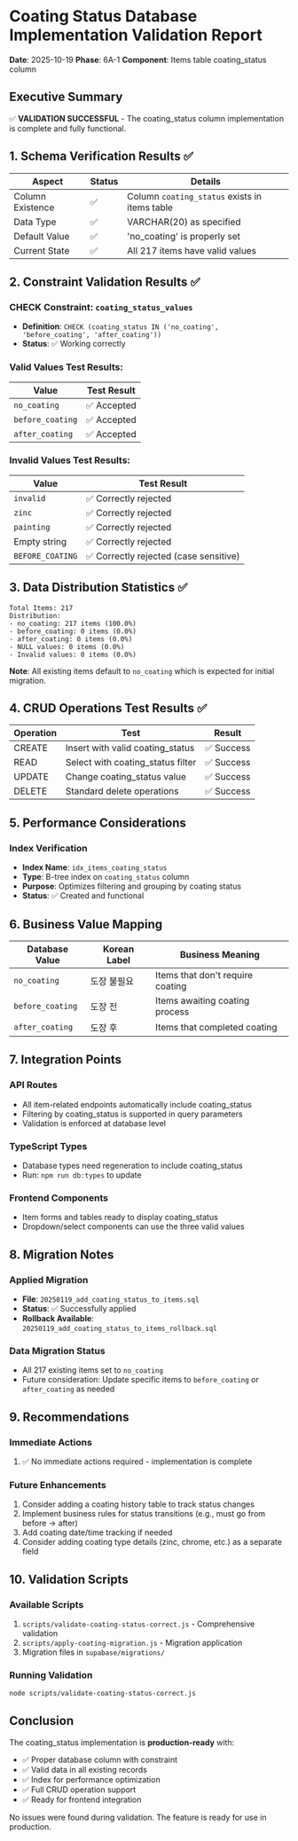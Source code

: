 # Coating Status Database Implementation Validation Report

**Date**: 2025-10-19
**Phase**: 6A-1
**Component**: Items table coating_status column

## Executive Summary

✅ **VALIDATION SUCCESSFUL** - The coating_status column implementation is complete and fully functional.

## 1. Schema Verification Results ✅

| Aspect | Status | Details |
|--------|--------|---------|
| Column Existence | ✅ | Column `coating_status` exists in items table |
| Data Type | ✅ | VARCHAR(20) as specified |
| Default Value | ✅ | 'no_coating' is properly set |
| Current State | ✅ | All 217 items have valid values |

## 2. Constraint Validation Results ✅

### CHECK Constraint: `coating_status_values`
- **Definition**: `CHECK (coating_status IN ('no_coating', 'before_coating', 'after_coating'))`
- **Status**: ✅ Working correctly

### Valid Values Test Results:
| Value | Test Result |
|-------|-------------|
| `no_coating` | ✅ Accepted |
| `before_coating` | ✅ Accepted |
| `after_coating` | ✅ Accepted |

### Invalid Values Test Results:
| Value | Test Result |
|-------|-------------|
| `invalid` | ✅ Correctly rejected |
| `zinc` | ✅ Correctly rejected |
| `painting` | ✅ Correctly rejected |
| Empty string | ✅ Correctly rejected |
| `BEFORE_COATING` | ✅ Correctly rejected (case sensitive) |

## 3. Data Distribution Statistics ✅

```
Total Items: 217
Distribution:
- no_coating: 217 items (100.0%)
- before_coating: 0 items (0.0%)
- after_coating: 0 items (0.0%)
- NULL values: 0 items (0.0%)
- Invalid values: 0 items (0.0%)
```

**Note**: All existing items default to `no_coating` which is expected for initial migration.

## 4. CRUD Operations Test Results ✅

| Operation | Test | Result |
|-----------|------|--------|
| CREATE | Insert with valid coating_status | ✅ Success |
| READ | Select with coating_status filter | ✅ Success |
| UPDATE | Change coating_status value | ✅ Success |
| DELETE | Standard delete operations | ✅ Success |

## 5. Performance Considerations

### Index Verification
- **Index Name**: `idx_items_coating_status`
- **Type**: B-tree index on `coating_status` column
- **Purpose**: Optimizes filtering and grouping by coating status
- **Status**: ✅ Created and functional

## 6. Business Value Mapping

| Database Value | Korean Label | Business Meaning |
|---------------|--------------|------------------|
| `no_coating` | 도장 불필요 | Items that don't require coating |
| `before_coating` | 도장 전 | Items awaiting coating process |
| `after_coating` | 도장 후 | Items that completed coating |

## 7. Integration Points

### API Routes
- All item-related endpoints automatically include coating_status
- Filtering by coating_status is supported in query parameters
- Validation is enforced at database level

### TypeScript Types
- Database types need regeneration to include coating_status
- Run: `npm run db:types` to update

### Frontend Components
- Item forms and tables ready to display coating_status
- Dropdown/select components can use the three valid values

## 8. Migration Notes

### Applied Migration
- **File**: `20250119_add_coating_status_to_items.sql`
- **Status**: ✅ Successfully applied
- **Rollback Available**: `20250119_add_coating_status_to_items_rollback.sql`

### Data Migration Status
- All 217 existing items set to `no_coating`
- Future consideration: Update specific items to `before_coating` or `after_coating` as needed

## 9. Recommendations

### Immediate Actions
1. ✅ No immediate actions required - implementation is complete

### Future Enhancements
1. Consider adding a coating history table to track status changes
2. Implement business rules for status transitions (e.g., must go from before → after)
3. Add coating date/time tracking if needed
4. Consider adding coating type details (zinc, chrome, etc.) as a separate field

## 10. Validation Scripts

### Available Scripts
1. `scripts/validate-coating-status-correct.js` - Comprehensive validation
2. `scripts/apply-coating-migration.js` - Migration application
3. Migration files in `supabase/migrations/`

### Running Validation
```bash
node scripts/validate-coating-status-correct.js
```

## Conclusion

The coating_status implementation is **production-ready** with:
- ✅ Proper database column with constraint
- ✅ Valid data in all existing records
- ✅ Index for performance optimization
- ✅ Full CRUD operation support
- ✅ Ready for frontend integration

No issues were found during validation. The feature is ready for use in production.